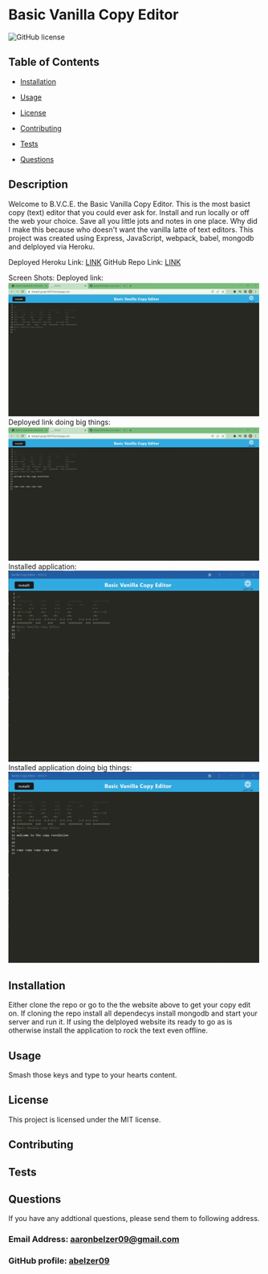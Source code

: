 # Basic Vanilla Copy Editor

  ![GitHub license](https://img.shields.io/badge/license-MIT-blue.svg)

## Table of Contents 
* [Installation](#installation)
* [Usage](#usage)

* [License](#license)

* [Contributing](#contributing)
* [Tests](#tests)
* [Questions](#questions)

## Description
  Welcome to B.V.C.E. the Basic Vanilla Copy Editor. This is the most basict copy (text) editor that you could ever ask for. Install and run locally or off the web your choice. Save all you little jots and notes in one place. Why did I make this because who doesn't want the vanilla latte of text editors. This project was created using Express, JavaScript, webpack, babel, mongodb and delployed via Heroku.
 
  Deployed Heroku Link: [LINK](https://tranquil-gorge-82074.herokuapp.com/)
  GitHub Repo Link: [LINK](https://github.com/abelzer09/Vanilla_Copy_Editor)

  Screen Shots: 
  Deployed link: <img src="/assets/images/splashbvceshot.jpg" alt="Splash Screen" width="500"/><br>
  Deployed link doing big things: <img src="/assets/images/textrevolution.jpg" alt="Text Revolution" width="500"/><br>
  Installed application: <img src="/assets/images/installedsplash.jpg" alt="Installed Splash" width="500"/><br>
  Installed application doing big things: <img src="/assets/images/installed application.jpg" alt="Text Revolution" width="500"/><br>

## Installation
  Either clone the repo or go to the the website above to get your copy edit on. If cloning the repo install all dependecys install mongodb and start your server and run it. If using the delployed website its ready to go as is otherwise install the application to rock the text even offline.

## Usage
  Smash those keys and type to your hearts content.

## License
This project is licensed under the MIT license.

## Contributing
  

## Tests
  
  

## Questions
  If you have any addtional questions, please send them to following address.
  ### Email Address:  aaronbelzer09@gmail.com
  ### GitHub profile: [abelzer09](https//github.com/abelzer09)
